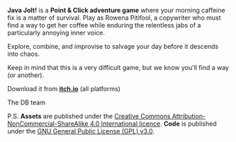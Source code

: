 **Java Jolt!** is a **Point & Click adventure game** where your morning caffeine fix is a matter of survival. Play as Rowena Pitifool, a copywriter who must find a way to get her coffee while enduring the relentless jabs of a particularly annoying inner voice.

Explore, combine, and improvise to salvage your day before it descends into chaos.

Keep in mind that this is a very difficult game, but we know you'll find a way (or another).

Download it from **[itch.io](https://domestique-baston.itch.io/java-jolt)** (all platforms)

The DB team

P.S. **Assets** are published under the [Creative Commons Attribution-NonCommercial-ShareAlike 4.0 International licence](https://creativecommons.org/licenses/by-nc-sa/4.0/). **Code** is published under the [GNU General Public License (GPL) v3.0](https://www.gnu.org/licenses/gpl-3.0.en.html).
